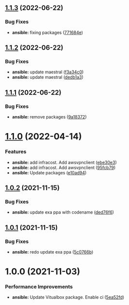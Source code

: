 ## [1.1.3](https://github.com/hackwish/ansible-common-devops-desktop/compare/v1.1.2...v1.1.3) (2022-06-22)


### Bug Fixes

* **ansible:** fixing packages ([771684e](https://github.com/hackwish/ansible-common-devops-desktop/commit/771684e962b5b781795c623ce447aa78bfebe845))

## [1.1.2](https://github.com/hackwish/ansible-common-devops-desktop/compare/v1.1.1...v1.1.2) (2022-06-22)


### Bug Fixes

* **ansible:** update maestral ([f3a34c0](https://github.com/hackwish/ansible-common-devops-desktop/commit/f3a34c0267cef0110c93f419a739dd1dde4219cd))
* **ansible:** update maestral ([dedb1a3](https://github.com/hackwish/ansible-common-devops-desktop/commit/dedb1a3b60054d248999491a2564563860c8927a))

## [1.1.1](https://github.com/hackwish/ansible-common-devops-desktop/compare/v1.1.0...v1.1.1) (2022-06-22)


### Bug Fixes

* **ansible:** remove packages ([9a18372](https://github.com/hackwish/ansible-common-devops-desktop/commit/9a1837218488c6fe7b64ee9d8bac6881d0ee6caa))

# [1.1.0](https://github.com/hackwish/ansible-common-devops-desktop/compare/v1.0.2...v1.1.0) (2022-04-14)


### Features

* **ansible:** add infracost. Add awsvpnclient ([ebe30e3](https://github.com/hackwish/ansible-common-devops-desktop/commit/ebe30e30ee13e37cb49d680a1740f514543aabb6))
* **ansible:** add infracost. Add awsvpnclient ([95fcb79](https://github.com/hackwish/ansible-common-devops-desktop/commit/95fcb7914284ffc83f94f76695d7fbe07106d3d4))
* **ansible:** Update packages ([e10ad94](https://github.com/hackwish/ansible-common-devops-desktop/commit/e10ad9431a02752b4843ed06ddb25130d35b1595))

## [1.0.2](https://github.com/hackwish/ansible-common-devops-desktop/compare/v1.0.1...v1.0.2) (2021-11-15)


### Bug Fixes

* **ansible:** update exa ppa with codename ([ded76f6](https://github.com/hackwish/ansible-common-devops-desktop/commit/ded76f62a78e106a2c9432ee2e6d259a6183aba4))

## [1.0.1](https://github.com/hackwish/ansible-common-devops-desktop/compare/v1.0.0...v1.0.1) (2021-11-15)


### Bug Fixes

* **ansible:** redo update exa ppa ([5c0766b](https://github.com/hackwish/ansible-common-devops-desktop/commit/5c0766b32edf901ecb810262435b84ad843d743e))

# 1.0.0 (2021-11-03)


### Performance Improvements

* **ansible:** Update Vitualbox package. Enable ci ([5ea52fd](https://github.com/hackwish/ansible-common-devops-desktop/commit/5ea52fd369042e06e246a6e252465bd4a54a3335))
